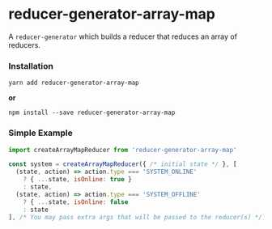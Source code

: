 # reducer-generator-array-map

A `reducer-generator` which builds a reducer that reduces an array of 
reducers.

### Installation

```
yarn add reducer-generator-array-map
```

**or**

```
npm install --save reducer-generator-array-map
```

### Simple Example

```js
import createArrayMapReducer from 'reducer-generator-array-map'

const system = createArrayMapReducer({ /* initial state */ }, [
  (state, action) => action.type === 'SYSTEM_ONLINE'
    ? { ...state, isOnline: true }
    : state,
  (state, action) => action.type === 'SYSTEM_OFFLINE'
    ? { ...state, isOnline: false
    : state
], /* You may pass extra args that will be passed to the reducer(s) */)
```